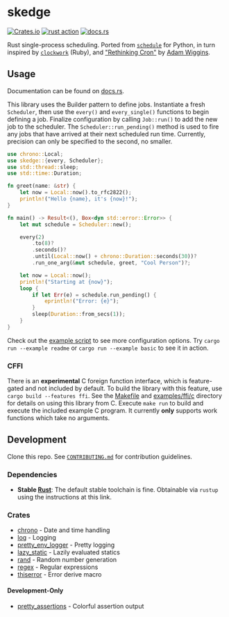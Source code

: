 # skedge

[![Crates.io](https://img.shields.io/crates/v/skedge.svg)](https://crates.io/crates/skedge)
[![rust action](https://github.com/deciduously/skedge/actions/workflows/rust.yml/badge.svg)](https://github.com/deciduously/skedge/actions/workflows/rust.yml)
[![docs.rs](https://img.shields.io/docsrs/skedge)](https://docs.rs/skedge)

Rust single-process scheduling. Ported from [`schedule`](https://github.com/dbader/schedule) for Python, in turn inspired by [`clockwork`](https://github.com/Rykian/clockwork) (Ruby), and ["Rethinking Cron"](https://adam.herokuapp.com/past/2010/4/13/rethinking_cron/) by [Adam Wiggins](https://github.com/adamwiggins).

## Usage

Documentation can be found on [docs.rs](https://docs.rs/skedge).

This library uses the Builder pattern to define jobs. Instantiate a fresh `Scheduler`, then use the `every()` and `every_single()` functions to begin defining a job. Finalize configuration by calling `Job::run()` to add the new job to the scheduler. The `Scheduler::run_pending()` method is used to fire any jobs that have arrived at their next scheduled run time. Currently, precision can only be specified to the second, no smaller.

```rust
use chrono::Local;
use skedge::{every, Scheduler};
use std::thread::sleep;
use std::time::Duration;

fn greet(name: &str) {
    let now = Local::now().to_rfc2822();
    println!("Hello {name}, it's {now}!");
}

fn main() -> Result<(), Box<dyn std::error::Error>> {
    let mut schedule = Scheduler::new();

    every(2)
        .to(8)?
        .seconds()?
        .until(Local::now() + chrono::Duration::seconds(30))?
        .run_one_arg(&mut schedule, greet, "Cool Person")?;

    let now = Local::now();
    println!("Starting at {now}");
    loop {
        if let Err(e) = schedule.run_pending() {
            eprintln!("Error: {e}");
        }
        sleep(Duration::from_secs(1));
    }
}
```

Check out the [example script](https://github.com/deciduously/skedge/blob/main/examples/basic.rs) to see more configuration options. Try `cargo run --example readme` or `cargo run --example basic` to see it in action.

### CFFI

There is an **experimental** C foreign function interface, which is feature-gated and not included by default. To build the library with this feature, use `cargo build --features ffi`. See the [Makefile](https://github.com/deciduously/skedge/blob/main/Makefile) and [examples/ffi/c](https://github.com/deciduously/skedge/tree/main/examples/ffi/c) directory for details on using this library from C. Execute `make run` to build and execute the included example C program. It currently **only** supports work functions which take no arguments.

## Development

Clone this repo. See [`CONTRIBUTING.md`](https://github.com/deciduously/skedge/blob/main/CONTRIBUTING.md) for contribution guidelines.

### Dependencies

- **Stable [Rust](https://www.rust-lang.org/tools/install)**: The default stable toolchain is fine. Obtainable via `rustup` using the instructions at this link.

### Crates

- [chrono](https://github.com/chronotope/chrono) - Date and time handling
- [log](https://github.com/rust-lang/log) - Logging
- [pretty_env_logger](https://github.com/seanmonstar/pretty-env-logger) - Pretty logging
- [lazy_static](https://github.com/rust-lang-nursery/lazy-static.rs) - Lazily evaluated statics
- [rand](https://rust-random.github.io/book/) - Random number generation
- [regex](https://github.com/rust-lang/regex) - Regular expressions
- [thiserror](https://github.com/dtolnay/thiserror) - Error derive macro

#### Development-Only

- [pretty_assertions](https://github.com/colin-kiegel/rust-pretty-assertions) - Colorful assertion output
